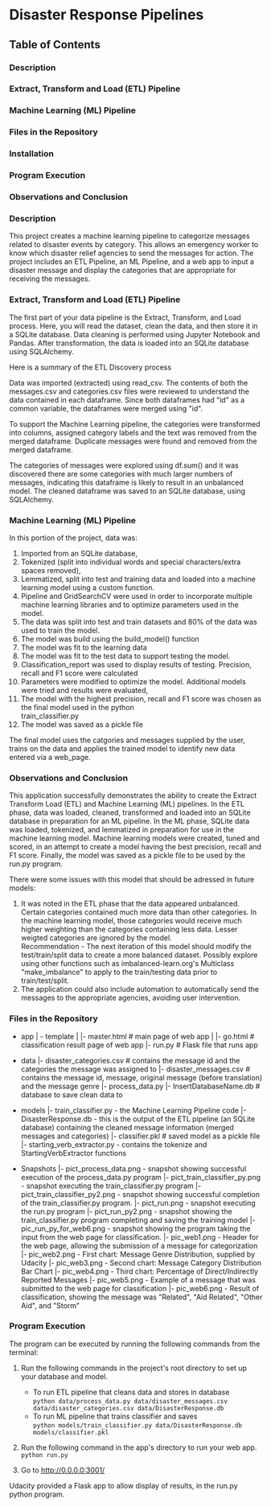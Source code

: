 # Disaster Response Pipelines


## Table of Contents

### Description
### Extract, Transform and Load (ETL) Pipeline
### Machine Learning (ML) Pipeline
### Files in the Repository
### Installation
### Program Execution
### Observations and Conclusion

### Description
This project creates a machine learning pipeline to categorize messages related to disaster events by category.  This allows an emergency worker to know which disaster relief agencies to send  the messages for action.  The project includes an ETL Pipeline, an ML Pipeline, and a web app to input a disaster message and display the categories that are appropriate for receiving the messages.

### Extract, Transform and Load (ETL) Pipeline
The first part of your data pipeline is the Extract, Transform, and Load process. Here, you will read the dataset, clean the data, and then store it in a SQLite database.  Data cleaning is performed using Jupyter Notebook and Pandas.  After transformation, the data is loaded into an SQLite database using SQLAlchemy.

Here is a summary of the ETL Discovery process

Data was imported (extracted) using read_csv.  The contents of both the messages.csv and categories.csv files were reviewed to understand the data contained in each dataframe.  Since both dataframes had "id" as a common variable, the dataframes were merged using "id".  

To support the Machine Learning pipeline, the categories were transformed into columns, assigned category labels and the text was removed from the merged dataframe. Duplicate messages were found and removed from the merged dataframe.

The categories of messages were explored using df.sum() and it was discovered there are some categories with much larger numbers of messages, indicating this dataframe is likely to result in an unbalanced model.  The cleaned dataframe was saved to an SQLite database, using SQLAlchemy.

### Machine Learning (ML) Pipeline

In this portion of the project, data was:

1) Imported from an SQLite database, <br>
2) Tokenized (split into individual words and special characters/extra spaces removed),<br>
3) Lemmatized, split into test and training data and loaded into a machine learning model using a custom function.<br>  
4) Pipeline and GridSearchCV were used in order to incorporate multiple machine learning libraries and to optimize parameters used in the model.<br>
5) The data was split into test and train datasets and 80% of the data was used to train the model.<br>
6) The model was build using the build_model() function<br>
7) The model was fit to the learning data<br>
8) The model was fit to the test data to support testing the model.<br>
9) Classification_report was used to display results of testing.  Precision, recall and F1 score were calculated<br>
10) Parameters were modified to optimize the model.  Additional models were tried and results were evaluated,<br>
11) The model with the highest precision, recall and F1 score was chosen as the final model used in the python<br> train_classifier.py<br>
12) The model was saved as a pickle file<br>

The final model uses the catgories and messages supplied by the user, trains on the data and applies the trained model to identify new data entered via a web_page.

### Observations and Conclusion

This application successfully demonstrates the ability to create the Extract Transform Load (ETL) and Machine Learning (ML) pipelines.  In the ETL phase, data was loaded, cleaned, transformed and loaded into an SQLite database in preparation for an ML pipeline.  In the ML phase, SQLite data was loaded, tokenized, and lemmatized in preparation for use in the machine learning model.  Machine learning models were created, tuned and scored, in an attempt to create a model having the best precision, recall and F1 score.  Finally, the model was saved as a pickle file to be used by the run.py program.

There were some issues with this model that should be adressed in future models:
1) It was noted in the ETL phase that the data appeared unbalanced.  Certain categories contained much more data than other categories.  In the machine learning model, those categories would receive much higher weighting than the categories containing less data.  Lesser weigted categories are ignored by the model.<br>
Recommendation - The next iteration of this model should modify the test/train/split data to create a more balanced dataset.  Possibly explore using other functions such as imbalanced-learn.org's Multiclass "make_imbalance" to apply to the train/testing data prior to train/test/split.
2) The application could also include automation to automatically send the messages to the appropriate agencies, avoiding user intervention.

### Files in the Repository

- app
| - template
| |- master.html  # main page of web app
| |- go.html  # classification result page of web app
|- run.py  # Flask file that runs app

- data
|- disaster_categories.csv  # contains the message id and the categories the message was assigned to
|- disaster_messages.csv  # contains the message id, message, original message (before translation) and the message genre
|- process_data.py
|- InsertDatabaseName.db   # database to save clean data to

- models
|- train_classifier.py - the Machine Learning Pipeline code
|- DisasterResponse.db - this is the output of the ETL pipeline (an SQLite database) containing the cleaned message information (merged messages and categories)
|- classifier.pkl  # saved model as a pickle file
|- starting_verb_extractor.py - contains the tokenize and StartingVerbExtractor functions

- Snapshots
|- pict_process_data.png - snapshot showing successful execution of the process_data.py program
|- pict_train_classifier_py.png - snapshot executing the train_classifier.py program
|- pict_train_classifier_py2.png - snapshot showing successful completion of the train_classifier.py program.
|- pict_run.png - snapshot executing the run.py program
|- pict_run_py2.png - snapshot showing the train_classifier.py program completing and saving the training model
|- pic_run_py_for_web6.png - snapshot showing the program taking the input from the web page for classification.
|- pic_web1.png - Header for the web page, allowing the submission of a message for categorization
|- pic_web2.png - First chart: Message Genre Distribution, supplied by Udacity
|- pic_web3.png - Second chart: Message Category Distribution Bar Chart
|- pic_web4.png - Third chart:  Percentage of Direct/Indirectly Reported Messages
|- pic_web5.png - Example of a message that was submitted to the web page for classification
|- pic_web6.png - Result of classification, showing the message was "Related", "Aid Related", "Other Aid", and "Storm"

### Program Execution

The program can be executed by running the following commands from the terminal:<br>
1. Run the following commands in the project's root directory to set up your database and model.<br>

    - To run ETL pipeline that cleans data and stores in database<br>
        `python data/process_data.py data/disaster_messages.csv data/disaster_categories.csv data/DisasterResponse.db`<br>
    - To run ML pipeline that trains classifier and saves<br>
        `python models/train_classifier.py data/DisasterResponse.db models/classifier.pkl`<br>

2. Run the following command in the app's directory to run your web app.<br>
    `python run.py`<br>

3. Go to http://0.0.0.0:3001/<br>

Udacity provided a Flask app to allow display of results, in the run.py python program.<br>
